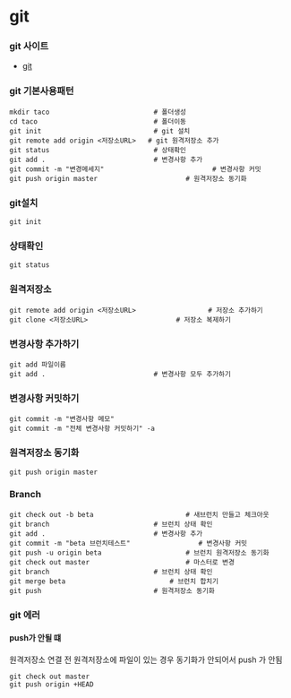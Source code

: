 # git

### git 사이트
- [git](https://git-scm.com/book/ko/v2)

### git 기본사용패턴

```
mkdir taco							# 폴더생성
cd taco								# 폴더이동
git init							# git 설치
git remote add origin <저장소URL>	 # git 원격저장소 추가
git status							# 상태확인
git add .							# 변경사항 추가
git commit -m "변경메세지"			    			# 변경사항 커밋
git push origin master						# 원격저장소 동기화
```



### git설치

```
git init
```



### 상태확인

```
git status
```



### 원격저장소

```
git remote add origin <저장소URL>					# 저장소 추가하기
git clone <저장소URL>						# 저장소 복제하기
```



### 변경사항 추가하기

```
git add 파일이름
git add .							# 변경사항 모두 추가하기
```



### 변경사항 커밋하기

```
git commit -m "변경사항 메모"
git commit -m "전체 변경사항 커밋하기" -a
```



### 원격저장소 동기화

```
git push origin master
```



### Branch

```
git check out -b beta						# 새브런치 만들고 체크아웃
git branch							# 브런치 상태 확인
git add .							# 변경사항 추가
git commit -m "beta 브런치테스트"		 			# 변경사항 커밋
git push -u origin beta						# 브런치 원격저장소 동기화
git check out master						# 마스터로 변경
git branch							# 브런치 상태 확인
git merge beta							# 브런치 합치기
git push							# 원격저장소 동기화
```

### git 에러
#### push가 안될 떄
원격저장소 연결 전 원격저장소에 파일이 있는 경우 동기화가 안되어서 push 가 안됨

```
git check out master
git push origin +HEAD
```